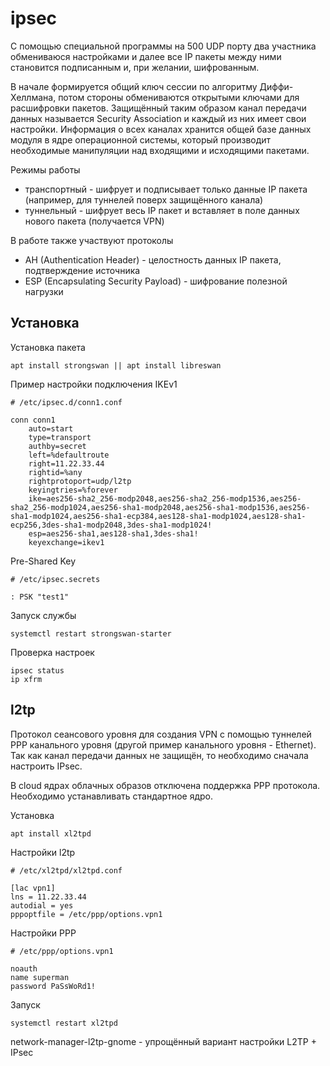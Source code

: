 # ipsec

С помощью специальной программы на 500 UDP порту два участника обмениваюся настройками и далее все IP пакеты между ними становится подписанным и, при желании, шифрованным.

В начале формируется общий ключ сессии по алгоритму Диффи-Хеллмана, потом стороны обмениваются открытыми ключами для расшифровки пакетов. Защищённый таким образом канал передачи данных называется Security Association и каждый из них имеет свои настройки. Информация о всех каналах хранится общей базе данных модуля в ядре операционной системы, который производит необходимые манипуляции над входящими и исходящими пакетами.

Режимы работы
- транспортный - шифрует и подписывает только данные IP пакета (например, для туннелей поверх защищённого канала)
- туннельный - шифрует весь IP пакет и вставляет в поле данных нового пакета (получается VPN)

В работе также участвуют протоколы

- AH (Authentication Header) - целостность данных IP пакета, подтверждение источника
- ESP (Encapsulating Security Payload) - шифрование полезной нагрузки

## Установка

Установка пакета

    apt install strongswan || apt install libreswan

Пример настройки подключения IKEv1

```
# /etc/ipsec.d/conn1.conf

conn conn1
    auto=start
    type=transport
    authby=secret
    left=%defaultroute
    right=11.22.33.44
    rightid=%any
    rightprotoport=udp/l2tp
    keyingtries=%forever
    ike=aes256-sha2_256-modp2048,aes256-sha2_256-modp1536,aes256-sha2_256-modp1024,aes256-sha1-modp2048,aes256-sha1-modp1536,aes256-sha1-modp1024,aes256-sha1-ecp384,aes128-sha1-modp1024,aes128-sha1-ecp256,3des-sha1-modp2048,3des-sha1-modp1024!
    esp=aes256-sha1,aes128-sha1,3des-sha1!
    keyexchange=ikev1
```

Pre-Shared Key

```
# /etc/ipsec.secrets

: PSK "test1"
```

Запуск службы

    systemctl restart strongswan-starter

Проверка настроек

    ipsec status
    ip xfrm

## l2tp

Протокол сеансового уровня для создания VPN с помощью туннелей PPP канального уровня (другой пример канального уровня - Ethernet). Так как канал передачи данных не защищён, то необходимо сначала настроить IPsec.

В cloud ядрах облачных образов отключена поддержка PPP протокола. Необходимо устанавливать стандартное ядро.

Установка

    apt install xl2tpd

Настройки l2tp

```
# /etc/xl2tpd/xl2tpd.conf

[lac vpn1]
lns = 11.22.33.44
autodial = yes
pppoptfile = /etc/ppp/options.vpn1
```

Настройки PPP

```
# /etc/ppp/options.vpn1

noauth
name superman
password PaSsWoRd1!
```

Запуск

    systemctl restart xl2tpd

network-manager-l2tp-gnome - упрощённый вариант настройки L2TP + IPsec





